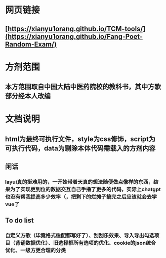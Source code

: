 ﻿#

# 网页链接
## [https://xianyu1orang.github.io/TCM-tools/](https://xianyu1orang.github.io/Fang-Poet-Random-Exam/)
# 方剂范围
## 本方范围取自中国大陆中医药院校的教科书，其中方歌部分经本人改编

# 文档说明
## html为最终可执行文件，style为css修饰，script为可执行代码，data为剔除本体代码需载入的方剂内容
## 闲话
### layui真的挺难用的，一开始带着天真的想法随便做点像样的东西，结果为了实现更到位的数据交互自己手撸了更多的代码，实际上chatgpt也没有帮我提高多少效率（，把剩下的烂摊子搞完之后应该就会去学vue了
## To do list
### 自定义方歌（毕竟格式适配都写好了）、刮刮乐效果、导入导出勾选项目（背诵数据优化）、旧选择框所有选项的优化、cookie的json统合优化、一级方更合理的分类


